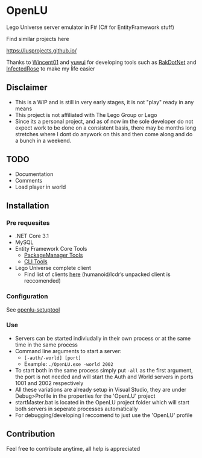 


# OpenLU

Lego Universe server emulator in F# (C# for EntityFramework stuff)

Find similar projects here

https://lusprojects.github.io/

Thanks to [Wincent01](https://github.com/Wincent01)  and [yuwui](https://github.com/yuwui) for developing tools such as [RakDotNet](https://github.com/yuwui/RakDotNet) and [InfectedRose](https://github.com/Wincent01/InfectedRose) to make my life easier


## Disclaimer  
* This is a WIP and is still in very early stages, it is not "play" ready in any means    
* This project is not affiliated with The Lego Group or Lego
* Since its a personal project, and as of now im the sole developer do not expect work to be done on a consistent basis, there may be months long stretches where I dont do anywork on this and then come along and do a bunch in a weekend.

## TODO
* Documentation
* Comments
* Load player in world

## Installation

### Pre requesites
* .NET Core 3.1
* MySQL
* Entity Framework Core Tools
   * [PackageManager Tools](https://docs.microsoft.com/en-us/ef/core/miscellaneous/cli/powershell)
   * [CLI Tools](https://docs.microsoft.com/en-us/ef/core/miscellaneous/cli/dotnet)
* Lego Universe complete client 
  * Find list of clients [here](https://docs.google.com/document/d/1XmHXWuUQqzUIOcv6SVVjaNBm4bFg9lnW4Pk1pllimEg/edit) (humanoid/lcdr’s unpacked client is reccomended)

### Configuration
See [openlu-setuptool](https://github.com/MashedTatoes/openlu-setuptool)


### Use
* Servers can be started indiviudally in their own process or at the same time in the same process
* Command line arguments to start a server:
  * `[-auth/-world] [port]`
  * Example: `./OpenLU.exe -world 2002`
* To start both in the same process simply put `-all` as the first argument, the port is not needed and will start the Auth and World servers in ports 1001 and 2002 respectively
* All these variations are already setup in Visual Studio, they are under Debug>Profile in the properties for the 'OpenLU' project
* startMaster.bat is located in the OpenLU project folder which will start both servers in seperate processes automatically
* For debugging/developing I reccomend to just use the 'OpenLU' profile


## Contribution
Feel free to contribute anytime, all help is appreciated

